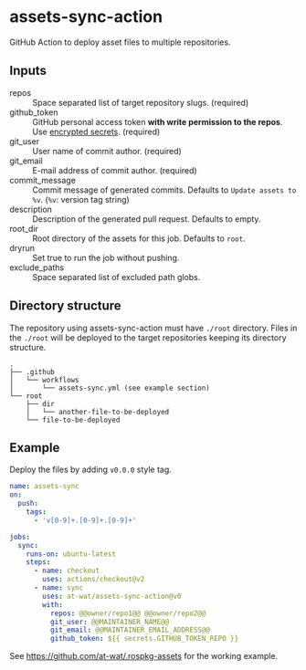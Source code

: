 # assets-sync-action

GitHub Action to deploy asset files to multiple repositories.

## Inputs
<dl>
  <dt>repos</dt> <dd>Space separated list of target repository slugs. (required)</dd>
  <dt>github_token</dt> <dd>GitHub personal access token <b>with write permission to the repos</b>. Use <a href="https://help.github.com/en/actions/automating-your-workflow-with-github-actions/creating-and-using-encrypted-secrets">encrypted secrets</a>. (required)</dd>
  <dt>git_user</dt> <dd>User name of commit author. (required)</dd>
  <dt>git_email</dt> <dd>E-mail address of commit author. (required)</dd>
  <dt>commit_message</dt> <dd>Commit message of generated commits. Defaults to <code>Update assets to %v</code>. (<code>%v</code>: version tag string)</dd>
  <dt>description</dt> <dd>Description of the generated pull request. Defaults to empty.</dd>
  <dt>root_dir</dt> <dd>Root directory of the assets for this job. Defaults to <code>root</code>.</dd>
  <dt>dryrun</dt> <dd>Set true to run the job without pushing.</dd>
  <dt>exclude_paths</dt> <dd>Space separated list of excluded path globs.</dd>
</dl>

## Directory structure

The repository using assets-sync-action must have `./root` directory.
Files in the `./root` will be deployed to the target repositories keeping its directory structure.

```
.
├── .github
│   └── workflows
│       └── assets-sync.yml (see example section)
└── root
    ├── dir
    │   └── another-file-to-be-deployed
    └── file-to-be-deployed
```

## Example

Deploy the files by adding `v0.0.0` style tag.

```yaml
name: assets-sync
on:
  push:
    tags:
      - 'v[0-9]+.[0-9]+.[0-9]+'

jobs:
  sync:
    runs-on: ubuntu-latest
    steps:
      - name: checkout
        uses: actions/checkout@v2
      - name: sync
        uses: at-wat/assets-sync-action@v0
        with:
          repos: @@owner/repo1@@ @@owner/repo2@@
          git_user: @@MAINTAINER_NAME@@
          git_email: @@MAINTAINER_EMAIL_ADDRESS@@
          github_token: ${{ secrets.GITHUB_TOKEN_REPO }}
```

See https://github.com/at-wat/.rospkg-assets for the working example.

